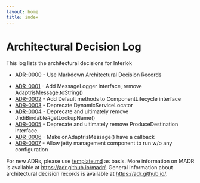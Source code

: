```yaml
---
layout: home
title: index
---
```

# Architectural Decision Log

This log lists the architectural decisions for Interlok

<!-- adrlog -->

- [ADR-0000](0000-use-markdown-architectural-decision-records.md) - Use Markdown Architectural Decision Records
* [ADR-0001](0001-add-messagelogger-interface.md) - Add MessageLogger interface, remove AdaptrisMessage.toString()
* [ADR-0002](0002-add-default-implementations-to-componentlifecycle.md) - Add Default methods to ComponentLifecycle interface
* [ADR-0003](0003-deprecate-dynamicservicelocator.md) - Deprecate DynamicServiceLocator
* [ADR-0004](0004-remove-jndi-bindable-lookup-name.md) - Deprecate and ultimately remove JndiBindable#getLookupName()
* [ADR-0005](0005-remove-produce-destination.md) - Deprecate and ultimately remove ProduceDestination interface.
* [ADR-0006](0006-workflow-callback.md) - Make onAdaptrisMessage() have a callback
* [ADR-0007](0007-jetty-failsafe.md) - Allow jetty management component to run w/o any configuration

<!-- adrlogstop -->

For new ADRs, please use [template.md](template.md) as basis.
More information on MADR is available at <https://adr.github.io/madr/>.
General information about architectural decision records is available at <https://adr.github.io/>.
